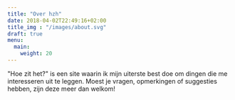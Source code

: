 ```yaml
---
title: "Over hzh"
date: 2018-04-02T22:49:16+02:00
title_img : "/images/about.svg"
draft: true
menu:
  main:
    weight: 20
---
```

"Hoe zit het?" is een site waarin ik mijn uiterste best doe om dingen die me interesseren uit te leggen. Moest je vragen, opmerkingen of suggesties hebben, zijn deze meer dan welkom!
